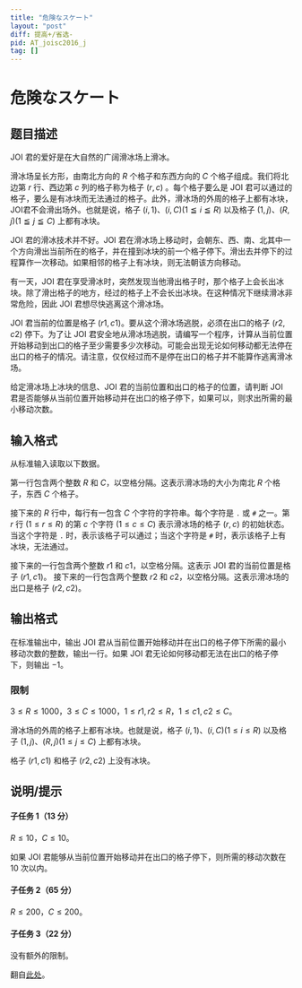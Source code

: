 ```yaml
---
title: "危険なスケート"
layout: "post"
diff: 提高+/省选-
pid: AT_joisc2016_j
tag: []
---
```


# 危険なスケート

## 题目描述

JOI 君的爱好是在大自然的广阔滑冰场上滑冰。

滑冰场呈长方形，由南北方向的 $R$ 个格子和东西方向的 $C$ 个格子组成。我们将北边第 $r$ 行、西边第 $c$ 列的格子称为格子 $( r , c )$ 。每个格子要么是 JOI 君可以通过的格子，要么是有冰块而无法通过的格子。此外，滑冰场的外周的格子上都有冰块，JOI君不会滑出场外。也就是说，格子 $( i , 1 )$、$( i , C ) (1 ≦ i ≦ R)$ 以及格子 $( 1 , j )$、$( R , j ) (1 ≦ j ≦ C)$ 上都有冰块。

JOI 君的滑冰技术并不好。JOI 君在滑冰场上移动时，会朝东、西、南、北其中一个方向滑出当前所在的格子，并在撞到冰块的前一个格子停下。滑出去并停下的过程算作一次移动。如果相邻的格子上有冰块，则无法朝该方向移动。

有一天，JOI 君在享受滑冰时，突然发现当他滑出格子时，那个格子上会长出冰块。除了滑出格子的地方，经过的格子上不会长出冰块。在这种情况下继续滑冰非常危险，因此 JOI 君想尽快逃离这个滑冰场。

JOI 君当前的位置是格子 $( r1 , c1 )$。要从这个滑冰场逃脱，必须在出口的格子 $( r2 , c2 )$ 停下。为了让 JOI 君安全地从滑冰场逃脱，请编写一个程序，计算从当前位置开始移动到出口的格子至少需要多少次移动。可能会出现无论如何移动都无法停在出口的格子的情况。请注意，仅仅经过而不是停在出口的格子并不能算作逃离滑冰场。

给定滑冰场上冰块的信息、JOI 君的当前位置和出口的格子的位置，请判断 JOI 君是否能够从当前位置开始移动并在出口的格子停下，如果可以，则求出所需的最小移动次数。

## 输入格式

从标准输入读取以下数据。

第一行包含两个整数 $R$ 和 $C$，以空格分隔。这表示滑冰场的大小为南北 $R$ 个格子，东西 $C$ 个格子。

接下来的 $R$ 行中，每行有一包含 $C$ 个字符的字符串。每个字符是 `.` 或 `#` 之一。第 $r$ 行 $( 1 \leq r \leq R )$ 的第 $c$ 个字符 $( 1 \leq c \leq C )$ 表示滑冰场的格子 $( r , c )$ 的初始状态。当这个字符是 `.` 时，表示该格子可以通过；当这个字符是 `#` 时，表示该格子上有冰块，无法通过。

接下来的一行包含两个整数 $r1$ 和 $c1$，以空格分隔。这表示 JOI 君的当前位置是格子 $( r1 , c1 )$。
接下来的一行包含两个整数 $r2$ 和 $c2$，以空格分隔。这表示滑冰场的出口是格子 $( r2 , c2 )$。

## 输出格式

在标准输出中，输出 JOI 君从当前位置开始移动并在出口的格子停下所需的最小移动次数的整数，输出一行。如果 JOI 君无论如何移动都无法在出口的格子停下，则输出 $-1$。

### 限制
$3 \leq R \leq 1000$，$3 \leq C \leq 1000$，$1 \leq r1 , r2 \leq R$，$1 \leq c1 , c2 \leq C$。

滑冰场的外周的格子上都有冰块。也就是说，格子 $( i , 1 )$、$( i , C ) ( 1 \leq i \leq R )$ 以及格子 $( 1 , j )$、$( R , j ) ( 1 \leq j \leq C )$ 上都有冰块。

格子 $( r1 , c1 )$ 和格子 $( r2 , c2 )$ 上没有冰块。

## 说明/提示

#### 子任务 $1$（$13$ 分）

$R \leq 10$，$C \leq 10$。

如果 JOI 君能够从当前位置开始移动并在出口的格子停下，则所需的移动次数在 $10$ 次以内。

#### 子任务 $2$（$65$ 分）

$R \leq 200$，$C \leq 200$。

#### 子任务 $3$（$22$ 分）

没有额外的限制。

翻自[此处](https://www2.ioi-jp.org/camp/2016/2016-sp-tasks/2016-sp-d4.pdf)。

